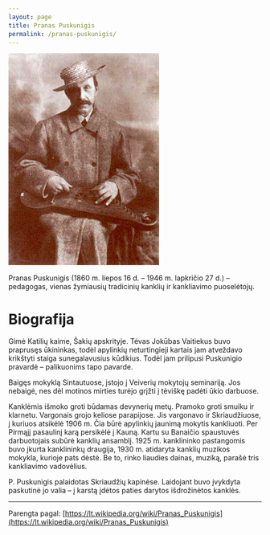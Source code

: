 ```yaml
---
layout: page
title: Pranas Puskunigis
permalink: /pranas-puskunigis/
---
```



<img alt="Pranas Puskunigis" src="/img/posts/pranas-puskunigis.jpg" src_gp="{{site.pageurl}}/img/posts/pranas-puskunigis.jpg">

Pranas Puskunigis (1860 m. liepos 16 d. – 1946 m. lapkričio 27 d.) – pedagogas, vienas žymiausių tradicinių kanklių ir kankliavimo puoselėtojų.

# Biografija
Gimė Katilių kaime, Šakių apskrityje. Tėvas Jokūbas Vaitiekus buvo praprusęs ūkininkas, todėl apylinkių neturtingieji kartais jam atveždavo krikštyti staiga sunegalavusius kūdikius. Todėl jam prilipusi Puskunigio pravardė – palikuonims tapo pavarde.

Baigęs mokyklą Sintautuose, įstojo į Veiverių mokytojų seminariją. Jos nebaigė, nes dėl motinos mirties turėjo grįžti į tėviškę padėti ūkio darbuose.

Kanklėmis išmoko groti būdamas devynerių metų. Pramoko groti smuiku ir klarnetu. Vargonais grojo keliose parapijose. Jis vargonavo ir Skriaudžiuose, į kuriuos atsikėlė 1906 m. Čia būrė apylinkių jaunimą mokytis kankliuoti. Per Pirmąjį pasaulinį karą persikėlė į Kauną. Kartu su Banaičio spaustuvės darbuotojais subūrė kanklių ansamblį. 1925 m. kanklininko pastangomis buvo įkurta kanklininkų draugija, 1930 m. atidaryta kanklių muzikos mokykla, kurioje pats dėstė. Be to, rinko liaudies dainas, muziką, parašė tris kankliavimo vadovėlius.

P. Puskunigis palaidotas Skriaudžių kapinėse. Laidojant buvo įvykdyta paskutinė jo valia – į karstą įdėtos paties darytos išdrožinėtos kanklės.

-------------
Parengta pagal: [https://lt.wikipedia.org/wiki/Pranas_Puskunigis](https://lt.wikipedia.org/wiki/Pranas_Puskunigis)

